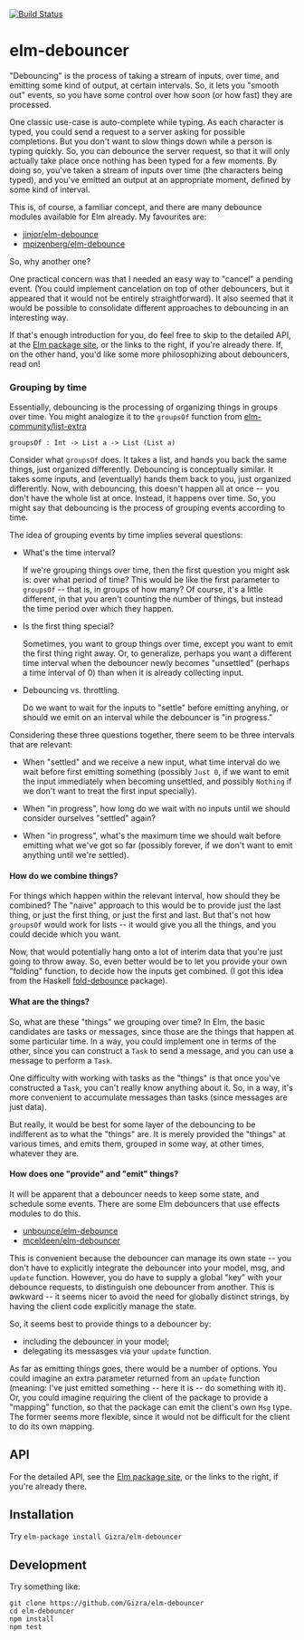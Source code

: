 [![Build Status](https://travis-ci.org/Gizra/elm-debouncer.svg?branch=master)](https://travis-ci.org/Gizra/elm-debouncer)

# elm-debouncer

"Debouncing" is the process of taking a stream of inputs, over time, and
emitting some kind of output, at certain intervals. So, it lets you "smooth
out" events, so you have some control over how soon (or how fast) they are
processed.

One classic use-case is auto-complete while typing. As each character is typed,
you could send a request to a server asking for possible completions. But you
don't want to slow things down while a person is typing quickly. So, you can
debounce the server request, so that it will only actually take place once
nothing has been typed for a few moments. By doing so, you've taken a stream of
inputs over time (the characters being typed), and you've emitted an output at
an appropriate moment, defined by some kind of interval.

This is, of course, a familiar concept, and there are many debounce modules
available for Elm already. My favourites are:

- [jinjor/elm-debounce](http://package.elm-lang.org/packages/jinjor/elm-debounce/latest)
- [mpizenberg/elm-debounce](http://package.elm-lang.org/packages/mpizenberg/elm-debounce/latest)

So, why another one?

One practical concern was that I needed an easy way to "cancel" a pending event.
(You could implement cancelation on top of other debouncers, but it appeared that
it would not be entirely straightforward). It also seemed that it would be possible
to consolidate different approaches to debouncing in an interesting way.

If that's enough introduction for you, do feel free to skip to the detailed
API, at the
[Elm package site](http://package.elm-lang.org/packages/Gizra/elm-debouncer/latest),
or the links to the right, if you're already there. If, on the other hand, you'd
like some more philosophizing about debouncers, read on!

### Grouping by time

Essentially, debouncing is the processing of organizing things in groups
over time. You might analogize it to the `groupsOf` function from
[elm-community/list-extra](http://package.elm-lang.org/packages/elm-community/list-extra/latest)

    groupsOf : Int -> List a -> List (List a)

Consider what `groupsOf` does. It takes a list, and hands you back the same
things, just organized differently. Debouncing is conceptually similar.
It takes some inputs, and (eventually) hands them back to you, just organized
differently. Now, with debouncing, this doesn't happen all at once -- you
don't have the whole list at once. Instead, it happens over time. So, you
might say that debouncing is the process of grouping events according to time.

The idea of grouping events by time implies several questions:

- What's the time interval?

  If we're grouping things over time, then the first question you might ask is:
  over what period of time? This would be like the first parameter to
  `groupsOf` -- that is, in groups of how many? Of course, it's a little
  different, in that you aren't counting the number of things, but instead the
  time period over which they happen.

- Is the first thing special?

  Sometimes, you want to group things over time, except you want to emit the
  first thing right away. Or, to generalize, perhaps you want a different time
  interval when the debouncer newly becomes "unsettled" (perhaps a time
  interval of 0) than when it is already collecting input.

- Debouncing vs. throttling.

  Do we want to wait for the inputs to "settle" before emitting anyhing, or
  should we emit on an interval while the debouncer is "in progress."

Considering these three questions together, there seem to be three intervals
that are relevant:

- When "settled" and we receive a new input, what time interval do we wait before
  first emitting something (possibly `Just 0`, if we want to emit the input
  immediately when becoming unsettled, and possibly `Nothing` if we don't
  want to treat the first input specially).

- When "in progress", how long do we wait with no inputs until we should consider
  ourselves "settled" again?

- When "in progress", what's the maximum time we should wait before emitting what
  we've got so far (possibly forever, if we don't want to emit anything until
  we're settled).

#### How do we combine things?

For things which happen within the relevant interval, how should they be
combined?  The "naive" approach to this would be to provide just the last
thing, or just the first thing, or just the first and last. But that's not how
`groupsOf` would work for lists -- it would give you all the things, and you
could decide which you want.

Now, that would potentially hang onto a lot of interim data that you're just
going to throw away. So, even better would be to let you provide your own
"folding" function, to decide how the inputs get combined. (I got this idea
from the Haskell
[fold-debounce](https://hackage.haskell.org/package/fold-debounce)
package).

#### What are the things?

So, what are these "things" we grouping over time? In Elm, the basic candidates
are tasks or messages, since those are the things that happen at some
particular time. In a way, you could implement one in terms of the other, since
you can construct a `Task` to send a message, and you can use a message to
perform a `Task`.

One difficulty with working with tasks as the "things" is that once you've
constructed a `Task`, you can't really know anything about it. So, in a way,
it's more convenient to accumulate messages than tasks (since messages are just
data).

But really, it would be best for some layer of the debouncing to be indifferent
as to what the "things" are. It is merely provided the "things" at various
times, and emits them, grouped in some way, at other times, whatever they are.

#### How does one "provide" and "emit" things?

It will be apparent that a debouncer needs to keep some state, and schedule some
events. There are some Elm debouncers that use effects modules to do this.

- [unbounce/elm-debounce](https://github.com/unbounce/elm-debounce)
- [mceldeen/elm-debouncer](https://github.com/mceldeen/elm-debouncer)

This is convenient because the debouncer can manage its own state -- you don't
have to explicitly integrate the debouncer into your model, msg, and `update`
function. However, you do have to supply a global "key" with your debounce
requests, to distinguish one debouncer from another.  This is awkward -- it
seems nicer to avoid the need for globally distinct strings, by having the
client code explicitly manage the state.

So, it seems best to provide things to a debouncer by:

- including the debouncer in your model;
- delegating its messasges via your `update` function.

As far as emitting things goes, there would be a number of options. You could
imagine an extra parameter returned from an `update` function (meaning: I've
just emitted something -- here it is -- do something with it). Or, you could
imagine requiring the client of the package to provide a "mapping" function, so
that the package can emit the client's own `Msg` type. The former seems more
flexible, since it would not be difficult for the client to do its own mapping.

## API

For the detailed API, see the
[Elm package site](http://package.elm-lang.org/packages/Gizra/elm-debouncer/latest),
or the links to the right, if you're already there.

## Installation

Try `elm-package install Gizra/elm-debouncer`

## Development

Try something like:

    git clone https://github.com/Gizra/elm-debouncer
    cd elm-debouncer
    npm install
    npm test

